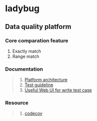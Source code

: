 # ladybug
## Data quality platform


### Core comparation feature
1. Exactly match
2. Range match

### Documentation
> 1. [Platform architecture](http://gitlab.infra.ahotels.tech/bigdata/datawarehouse/bigdata-dq/blob/feature/task-queue/doc/Platform.md "project structure")   
> 2. [Test guideline](http://gitlab.infra.ahotels.tech/bigdata/datawarehouse/bigdata-dq/blob/feature/task-queue/doc/TestGuideline.md "Test case guideline")   
> 3. [Useful Web UI for write test case](http://10.200.20.124/admin/taskcase/)

### Resource
> 1. [codecov](https://codecov.io/)